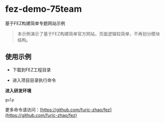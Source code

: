 # fez-demo-75team

基于FEZ构建简单专题网站示例

> 本示例演示了基于FEZ构建简单官方网站，页面逻辑较简单，不再划分模块结构。

## 使用示例

- 下载到FEZ工程目录

- 进入项目目录执行命令

**进入研发环境**

```
gulp
```

更多命令请访问：[https://github.com/furic-zhao/fez](https://github.com/furic-zhao/fez)


